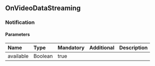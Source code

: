 ## OnVideoDataStreaming


### Notification

#### Parameters

|Name|Type|Mandatory|Additional|Description|
|:---|:---|:--------|:---------|:----------|
|available|Boolean|true|||
